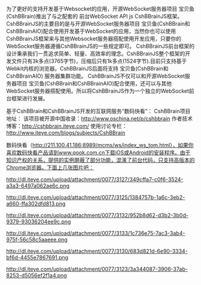 为了更好的支持开发基于Websocket的应用，开源WebSocket服务器项目 宝贝鱼(CshBBrain)推出了与之配套的 前台WebSocket API js CshBBrainJS框架。CshBBrainJS的主要目的是与开源WebSocket服务器项目 宝贝鱼(CshBBrain和CshBBrainAIO)配合使用开发基于WebSocket的应用，当然你也可以使用CshBBrainJS框架来与其他Websocket服务器搭配使用开发应用，只要你的WebSocket服务器遵循CshBBrainJS的一些规定即可。
 CshBBrainJS前台框架的设计秉承我们一贯追求简单、轻量、高效率的理念。CshBBrainJS整个框架的开发文件只有3k多点(3765字节)，压缩后只有1k多点(1524字节).目前只支持基于Webkit内核的浏览器。CshBBrainJS后面将支持 宝贝鱼(CshBBrain和CshBBrainAIO) 服务器集群功能。
 CshBBrainJS不仅可以和开源WebSocket服务器项目 宝贝鱼(CshBBrain和CshBBrainAIO)配合使用，还可以与其他WebSocket服务器搭配使用。所以将CshBBrainJS作为一个独立的WebSocket前台框架进行发展。
 
基于CshBBrain和CshBBrainJS开发的互联网服务“数码快看”：
CshBBrain项目地址：
该项目被开源中国收录：http://www.oschina.net/p/cshbbrain
作者技术博客：http://cshbbrain.iteye.com/
使用讨论专栏：http://www.iteye.com/blogs/subjects/CshBBrain

数码快看（http://211.100.41.186:8989/mcms/ws/index_ws_tom.html），如果你喜欢数码快看产品请到www.qook.com.cn下载iOS或Android的安装程序。由于知识产权的关系，提供的实例屏蔽了部分功能，混淆了前台代码，只支持高版本的Chrome浏览器。下面上几张图片吧：

http://dl.iteye.com/upload/attachment/0077/3127/349cffa7-c0f6-3524-a3a3-6497a062ae6c.png

http://dl.iteye.com/upload/attachment/0077/3125/1384757b-1a6c-3eb2-a660-ffa302dfd813.png

http://dl.iteye.com/upload/attachment/0077/3132/952b8d62-d3b2-3b0d-9379-93036204ee9c.png

http://dl.iteye.com/upload/attachment/0077/3133/1c736e75-7ac3-3ab4-975f-56c58c5aaeee.png

http://dl.iteye.com/upload/attachment/0077/3130/683d821d-6e90-3334-bf6d-4455e7867691.png

http://dl.iteye.com/upload/attachment/0077/3123/3a344087-3906-37ab-8253-d5056ef2f1a4.png